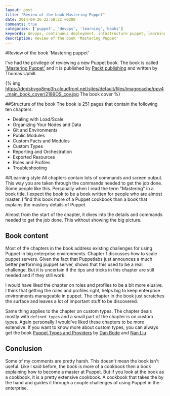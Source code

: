 ```yaml
---
layout: post
title: "Review of the book Mastering Puppet"
date: 2014-09-26 22:58:22 +0200
comments: true
categories: ['puppet', 'devops', 'learning','books']
keywords: devops, continuous deployment, infastructure puppet, learning
description: Review of the book 'Mastering Puppet'
---
```

#Review of the book 'Mastering puppet'

I've had the privilege of reviewing a new Puppet book. The book is called
['Mastering Puppet'](https://www.packtpub.com/networking-and-servers/mastering-puppet) and it is published by [Packt publishing](https://www.packtpub.com/)  and written by Thomas Uphill.


{% img https://dgdsbygo8mp3h.cloudfront.net/sites/default/files/imagecache/ppv4_main_book_cover/2189OS_cov.jpg The book cover %}

<!-- more -->


##Structure of the book
The book is 251 pages that contain the following ten chapters:
- Dealing with Load/Scale
- Organizing Your Nodes and Data
- Git and Environments
- Public Modules
- Custom Facts and Modules
- Custom Types
- Reporting and Orchestration
- Exported Resources
- Roles and Profiles
- Troubleshooting

##Learning style
All chapters contain lots of commands and screen output. This way you are taken through the commands needed to get the job done. Some people like this. Personally when I read the term "Mastering" in a book title, I expect the book to be a book written for people who are almost master. I find this book more of a Puppet cookbook than a book that explains the mastery details of Puppet.

Almost from the start of the chapter, it dives into the details and commands needed to get the job done. This without showing the big picture.

## Book content
Most of the chapters in the book address existing challenges for using Puppet in big enterprise environments. Chapter 1 discusses how to scale puppet servers. Given the fact that Puppetlabs just announces a much better performing puppet server, shows that this used to be a real challenge. But it is uncertain if the tips and tricks in this chapter are still needed and if they still work.

I would have liked the chapter on roles and profiles to be a bit more elusive. I think that getting the roles and profiles right, helps big to keep enterprise environments manageable in puppet. The chapter in the book just scratches the surface and leaves a lot of important stuff to be discovered.

Same thing applies to the chapter on custom types. The chapter deals mostly with `defined types` and a small part of the chapter is on custom types. Again personally I would've liked these chapters to be more extensive. If you want to know more about custom types, you can always get the book [Puppet Types and Providers](http://shop.oreilly.com/product/0636920026860.do) by [Dan Bode](http://www.oreillynet.com/pub/au/5593) and [Nan Liu](http://www.oreilly.com/pub/au/5594)

## Conclusion
Some of my comments are pretty harsh. This doesn't mean the book isn't useful. Like I said before, the book is more of a cookbook then a book explaining how to become a master at Puppet. But if you look at the book as a cookbook, it is a pretty extensive cookbook. A cookbook that takes the by the hand and guides it through a couple challenges of using Puppet in the enterprise.
